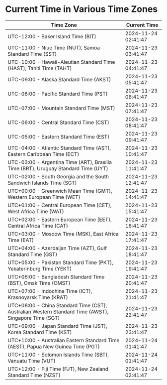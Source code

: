# Current Time in Various Time Zones

| Time Zone | Current Time |
|-----------|--------------|
| UTC-12:00 - Baker Island Time (BIT) | 2024-11-24 02:41:47 |
| UTC-11:00 - Niue Time (NUT), Samoa Standard Time (SST) | 2024-11-23 03:41:47 |
| UTC-10:00 - Hawaii-Aleutian Standard Time (HAST), Tahiti Time (TAHT) | 2024-11-23 04:41:47 |
| UTC-09:00 - Alaska Standard Time (AKST) | 2024-11-23 05:41:47 |
| UTC-08:00 - Pacific Standard Time (PST) | 2024-11-23 06:41:47 |
| UTC-07:00 - Mountain Standard Time (MST) | 2024-11-23 07:41:47 |
| UTC-06:00 - Central Standard Time (CST) | 2024-11-23 08:41:47 |
| UTC-05:00 - Eastern Standard Time (EST) | 2024-11-23 09:41:47 |
| UTC-04:00 - Atlantic Standard Time (AST), Eastern Caribbean Time (ECT) | 2024-11-23 10:41:47 |
| UTC-03:00 - Argentina Time (ART), Brasília Time (BRT), Uruguay Standard Time (UYT) | 2024-11-23 11:41:47 |
| UTC-02:00 - South Georgia and the South Sandwich Islands Time (SGT) | 2024-11-23 12:41:47 |
| UTC±00:00 - Greenwich Mean Time (GMT), Western European Time (WET) | 2024-11-23 14:41:47 |
| UTC+01:00 - Central European Time (CET), West Africa Time (WAT) | 2024-11-23 15:41:47 |
| UTC+02:00 - Eastern European Time (EET), Central Africa Time (CAT) | 2024-11-23 16:41:47 |
| UTC+03:00 - Moscow Time (MSK), East Africa Time (EAT) | 2024-11-23 17:41:47 |
| UTC+04:00 - Azerbaijan Time (AZT), Gulf Standard Time (GST) | 2024-11-23 18:41:47 |
| UTC+05:00 - Pakistan Standard Time (PKT), Yekaterinburg Time (YEKT) | 2024-11-23 19:41:47 |
| UTC+06:00 - Bangladesh Standard Time (BST), Omsk Time (OMST) | 2024-11-23 20:41:47 |
| UTC+07:00 - Indochina Time (ICT), Krasnoyarsk Time (KRAT) | 2024-11-23 21:41:47 |
| UTC+08:00 - China Standard Time (CST), Australian Western Standard Time (AWST), Singapore Time (SGT) | 2024-11-23 22:41:47 |
| UTC+09:00 - Japan Standard Time (JST), Korea Standard Time (KST) | 2024-11-23 23:41:47 |
| UTC+10:00 - Australian Eastern Standard Time (AEST), Papua New Guinea Time (PGT) | 2024-11-24 01:41:47 |
| UTC+11:00 - Solomon Islands Time (SBT), Vanuatu Time (VUT) | 2024-11-24 01:41:47 |
| UTC+12:00 - Fiji Time (FJT), New Zealand Standard Time (NZST) | 2024-11-24 02:41:47 |

